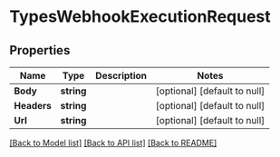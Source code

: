 # TypesWebhookExecutionRequest

## Properties
Name | Type | Description | Notes
------------ | ------------- | ------------- | -------------
**Body** | **string** |  | [optional] [default to null]
**Headers** | **string** |  | [optional] [default to null]
**Url** | **string** |  | [optional] [default to null]

[[Back to Model list]](../README.md#documentation-for-models) [[Back to API list]](../README.md#documentation-for-api-endpoints) [[Back to README]](../README.md)

